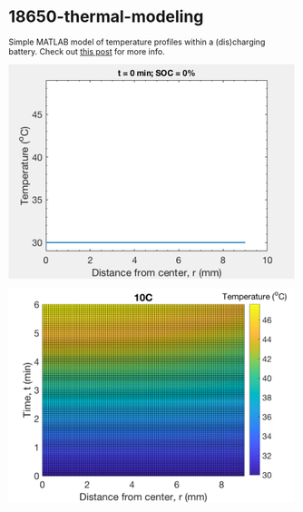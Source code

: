 # 18650-thermal-modeling

Simple MATLAB model of temperature profiles within a (dis)charging battery.
Check out [this post](https://petermattia.com/articles/2017/11/09/thermal-modeling-cylindrical-batteries.html) for more info.

![10C charging](battery_10C.gif)

![10C charging](battery_10C.png)
